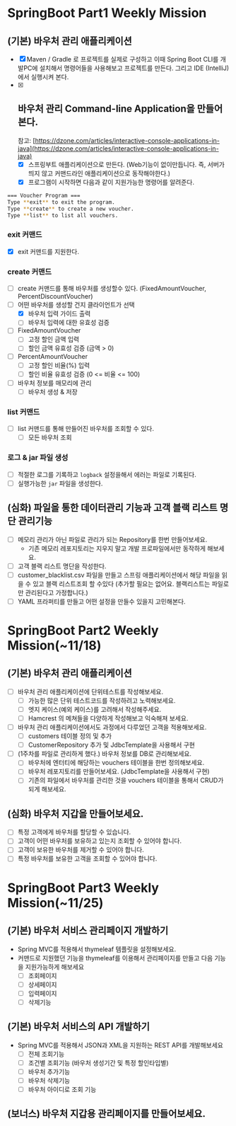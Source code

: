 #  SpringBoot Part1 Weekly Mission

## (기본) **바우처 관리 애플리케이션**

- [x]  Maven / Gradle 로 프로젝트를 실제로 구성하고 이때 Spring Boot CLI를 개발PC에 설치해서 명령어들을 사용해보고 프로젝트를 만든다. 그리고 IDE (IntelliJ)에서 실행시켜 본다.
- [x]  바우처 관리 Command-line Application을 만들어본다.
    -
    참고: [https://dzone.com/articles/interactive-console-applications-in-java](https://dzone.com/articles/interactive-console-applications-in-java)
    - [x]  스프링부트 애플리케이션으로 만든다. (Web기능이 없이만듭니다. 즉, 서버가 띄지 않고 커맨드라인 애플리케이션으로 동작해야한다.)
    - [x]  프로그램이 시작하면 다음과 같이 지원가능한 명령어를 알려준다.

  ```bash
  === Voucher Program ===
  Type **exit** to exit the program.
  Type **create** to create a new voucher.
  Type **list** to list all vouchers.
  ```

### exit 커맨드

- [x]  exit 커맨드를 지원한다.

### create 커맨드

- [ ] create 커맨드를 통해 바우처를 생성할수 있다. (FixedAmountVoucher, PercentDiscountVoucher)
- [ ] 어떤 바우처를 생성할 건지 클라이언트가 선택
    - [x] 바우처 입력 가이드 출력
    - [ ] 바우처 입력에 대한 유효성 검증
- [ ] FixedAmountVoucher
    - [ ] 고정 할인 금액 입력
    - [ ] 할인 금액 유효성 검증 (금액 > 0)
- [ ] PercentAmountVoucher
    - [ ] 고정 할인 비율(%) 입력
    - [ ] 할인 비율 유효성 검증 (0 <= 비율 <= 100)
- [ ] 바우처 정보를 매모리에 관리
    - [ ] 바우처 생성 & 저장

### list 커맨드

- [ ] list 커맨드를 통해 만들어진 바우처를 조회할 수 있다.
    - [ ] 모든 바우처 조회

### 로그 & jar 파일 생성

- [ ]  적절한 로그를 기록하고 `logback` 설정을해서 에러는 파일로 기록된다.
- [ ]  실행가능한 `jar` 파일을 생성한다.

## (심화) 파일을 통한 데이터관리 기능과 고객 블랙 리스트 명단 관리기능

- [ ]  메모리 관리가 아닌 파일로 관리가 되는 Repository를 한번 만들어보세요.
    - 기존 메모리 레포지토리는 지우지 말고 개발 프로파일에서만 동작하게 해보세요.
- [ ]  고객 블랙 리스트 명단을 작성한다.
- [ ] customer_blacklist.csv 파일을 만들고 스프링 애플리케이션에서 해당 파일을 읽을 수 있고 블랙 리스트조회 할 수있다 (추가할 필요는 없어요. 블랙리스트는 파일로만 관리된다고 가정합니다.)
- [ ]  YAML 프라퍼티를 만들고 어떤 설정을 만들수 있을지 고민해본다.

# SpringBoot Part2 Weekly Mission(~11/18)

## (기본) **바우처 관리 애플리케이션**

- [ ]  바우처 관리 애플리케이션에 단위테스트를 작성해보세요.
    - [ ] 가능한 많은 단위 테스트코드를 작성하려고 노력해보세요.
    - [ ] 엣지 케이스(예외 케이스)를 고려해서 작성해주세요.
    - [ ] Hamcrest 의 메쳐들을 다양하게 작성해보고 익숙해져 보세요.
- [ ]  바우처 관리 애플리케이션에서도 과정에서 다루었던 고객을 적용해보세요.
    - [ ] customers 테이블 정의 및 추가
    - [ ] CustomerRepository 추가 및 JdbcTemplate을 사용해서 구현
- [ ]  (1주차를 파일로 관리하게 했다.) 바우처 정보를 DB로 관리해보세요.
    - [ ] 바우처에 엔터티에 해당하는 vouchers 테이블을 한번 정의해보세요.
    - [ ] 바우처 레포지토리를 만들어보세요. (JdbcTemplate을 사용해서 구현)
    - [ ] 기존의 파일에서 바우처를 관리한 것을 vouchers 테이블을 통해서 CRUD가 되게 해보세요.

## **(심화)** **바우처 지갑을 만들어보세요.**

- [ ] 특정 고객에게 바우처를 할당할 수 있습니다.
- [ ] 고객이 어떤 바우처를 보유하고 있는지 조회할 수 있어야 합니다.
- [ ] 고객이 보유한 바우처를 제거할 수 있어야 합니다.
- [ ] 특정 바우처를 보유한 고객을 조회할 수 있어야 합니다.

# SpringBoot Part3 Weekly Mission(~11/25)

## **(기본) 바우처 서비스 관리페이지 개발하기**

- Spring MVC를 적용해서 thymeleaf 템플릿을 설정해보세요.
- 커맨드로 지원했던 기능을 thymeleaf를 이용해서 관리페이지를 만들고 다음 기능을 지원가능하게 해보세요
    - [ ]  조회페이지
    - [ ]  상세페이지
    - [ ]  입력페이지
    - [ ]  삭제기능

## **(기본) 바우처 서비스의 API 개발하기**

- Spring MVC를 적용해서 JSON과 XML을 지원하는 REST API를 개발해보세요
    - [ ]  전체 조회기능
    - [ ]  조건별 조회기능 (바우처 생성기간 및 특정 할인타입별)
    - [ ]  바우처 추가기능
    - [ ]  바우처 삭제기능
    - [ ]  바우처 아이디로 조회 기능

## **(보너스) 바우처 지갑용 관리페이지를 만들어보세요.**